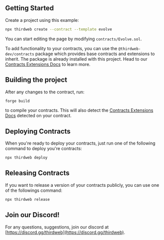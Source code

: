 ## Getting Started

Create a project using this example:

```bash
npx thirdweb create --contract --template evolve
```

You can start editing the page by modifying `contracts/Evolve.sol`.

To add functionality to your contracts, you can use the `@thirdweb-dev/contracts` package which provides base contracts and extensions to inherit. The package is already installed with this project. Head to our [Contracts Extensions Docs](https://portal.thirdweb.com/thirdweb-deploy/contract-extensions) to learn more.

## Building the project

After any changes to the contract, run:

```bash
forge build
```

to compile your contracts. This will also detect the [Contracts Extensions Docs](https://portal.thirdweb.com/thirdweb-deploy/contract-extensions) detected on your contract.

## Deploying Contracts

When you're ready to deploy your contracts, just run one of the following command to deploy you're contracts:

```bash
npx thirdweb deploy
```

## Releasing Contracts

If you want to release a version of your contracts publicly, you can use one of the followings command:

```bash
npx thirdweb release
```

## Join our Discord!

For any questions, suggestions, join our discord at [https://discord.gg/thirdweb](https://discord.gg/thirdweb).
